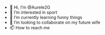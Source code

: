 - 👋 Hi, I’m @Aurele2G
- 👀 I’m interested in sport
- 🌱 I’m currently learning funny things
- 💞️ I’m looking to collaborate on my future wife
- 📫 How to reach me 

<!---
Aurele2G/Aurele2G is a ✨ special ✨ repository because its `README.md` (this file) appears on your GitHub profile.
You can click the Preview link to take a look at your changes.
--->
